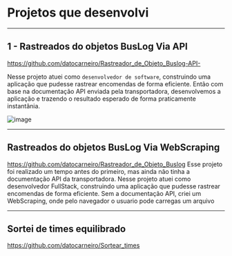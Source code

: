 # Projetos que desenvolvi
___________________________________________________________________
## 1 - Rastreados do objetos BusLog Via API
https://github.com/datocarneiro/Rastreador_de_Objeto_Buslog-API-

Nesse projeto atuei como `desenvolvedor de software`, construindo uma aplicação que pudesse rastrear encomendas de forma eficiente.
Então com base na documentação API enviada pela transportadora, desenvolvemos a aplicação e trazendo o resultado esperado de forma praticamente instantânia.

![image](https://github.com/datocarneiro/Projetos/assets/132966071/74c1b2a7-bfc7-4472-930d-b15ac4d2cf21)
_______________________________________________________________________
## Rastreados do objetos BusLog Via WebScraping
https://github.com/datocarneiro/Rastreador_de_Objeto_Buslog
Esse projeto foi realizado um tempo antes do primeiro, mas ainda não tinha a documentação API da transportadora. 
Nesse projeto atuei como desenvolvedor FullStack, construindo uma aplicação que pudesse rastrear encomendas de forma eficiente.
Sem a documentação API, criei um WebScraping, onde pelo navegador o usuario pode carregas um arquivo 
______________________________________________________________________
## Sortei de times equilibrado
https://github.com/datocarneiro/Sortear_times
